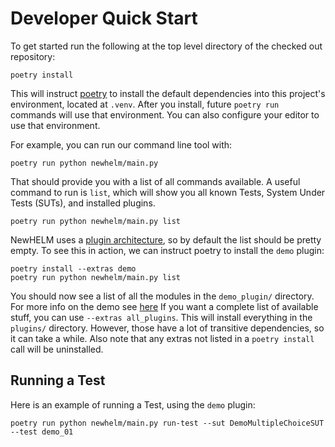 # Developer Quick Start

To get started run the following at the top level directory of the checked out repository:

```
poetry install
```

This will instruct [poetry](https://python-poetry.org/) to install the default dependencies into this project's environment, located at `.venv`. After you install, future `poetry run` commands will use that environment. You can also configure your editor to use that environment.

For example, you can run our command line tool with:

```
poetry run python newhelm/main.py
```

That should provide you with a list of all commands available. A useful command to run is `list`, which will show you all known Tests, System Under Tests (SUTs), and installed plugins.

```
poetry run python newhelm/main.py list
```

NewHELM uses a [plugin architecture](plugins.md), so by default the list should be pretty empty. To see this in action, we can instruct poetry to install the `demo` plugin:

```
poetry install --extras demo
poetry run python newhelm/main.py list
```

You should now see a list of all the modules in the `demo_plugin/` directory. For more info on the demo see [here](tutorial.md) If you want a complete list of available stuff, you can use `--extras all_plugins`. This will install everything in the `plugins/` directory. However, those have a lot of transitive dependencies, so it can take a while. Also note that any extras not listed in a `poetry install` call will be uninstalled.

## Running a Test

Here is an example of running a Test, using the `demo` plugin:

```
poetry run python newhelm/main.py run-test --sut DemoMultipleChoiceSUT --test demo_01
```

